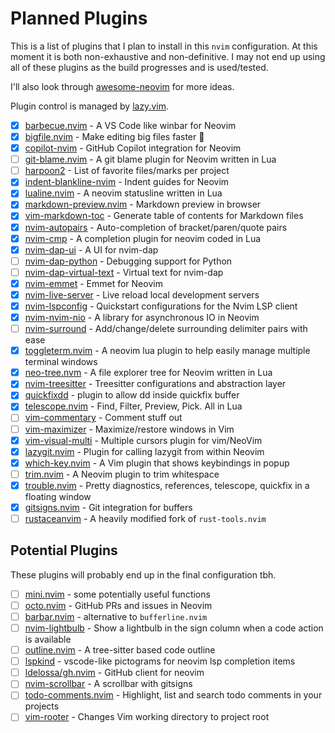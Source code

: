 # Planned Plugins

This is a list of plugins that I plan to install in this `nvim` configuration.
At this moment it is both non-exhaustive and non-definitive. I may not end up
using all of these plugins as the build progresses and is used/tested.

I'll also look through [awesome-neovim](https://github.com/rockerBOO/awesome-neovim) for more ideas.

Plugin control is managed by [lazy.vim](https://github.com/folke/lazy.nvim).

- [x] [barbecue.nvim](https://github.com/utilyre/barbecue.nvim) - A VS Code like winbar for Neovim
- [x] [bigfile.nvim](https://github.com/LunarVim/bigfile.nvim) - Make editing big files faster 🚀
- [x] [copilot-nvim](https://github.com/github/copilot.vim) - GitHub Copilot integration for Neovim
- [ ] [git-blame.nvim](https://github.com/f-person/git-blame.nvim) - A git blame plugin for Neovim written in Lua
- [ ] [harpoon2](https://github.com/ThePrimeagen/harpoon) - List of favorite files/marks per project
- [x] [indent-blankline-nvim](https://github.com/lukas-reineke/indent-blankline.nvim) - Indent guides for Neovim
- [x] [lualine.nvim](https://github.com/nvim-lualine/lualine.nvim) - A neovim statusline written in Lua
- [x] [markdown-preview.nvim](https://github.com/iamcco/markdown-preview.nvim) - Markdown preview in browser
- [x] [vim-markdown-toc](https://github.com/mzlogin/vim-markdown-toc) - Generate table of contents for Markdown files
- [x] [nvim-autopairs](https://github.com/windwp/nvim-autopairs) - Auto-completion of bracket/paren/quote pairs
- [x] [nvim-cmp](https://github.com/hrsh7th/nvim-cmp) - A completion plugin for neovim coded in Lua
- [x] [nvim-dap-ui](https://github.com/rcarriga/nvim-dap-ui) - A UI for nvim-dap
- [ ] [nvim-dap-python](https://github.com/mfussenegger/nvim-dap-python) - Debugging support for Python
- [ ] [nvim-dap-virtual-text](https://github.com/theHamsta/nvim-dap-virtual-text) - Virtual text for nvim-dap
- [x] [nvim-emmet](https://github.com/olrtg/nvim-emmet) - Emmet for Neovim
- [x] [nvim-live-server](barrett-ruth/live-server.nvim) - Live reload local development servers
- [x] [nvim-lspconfig](https://github.com/neovim/nvim-lspconfig) - Quickstart configurations for the Nvim LSP client
- [x] [nvim-nvim-nio](nvim-neotest/nvim-nio) - A library for asynchronous IO in Neovim
- [ ] [nvim-surround](https://github.com/kylechui/nvim-surround) - Add/change/delete surrounding delimiter pairs with ease
- [x] [toggleterm.nvim](akinsho/nvim-toggleterm.lua) - A neovim lua plugin to help easily manage multiple terminal windows
- [x] [neo-tree.nvm](https://github.com/nvim-neo-tree/neo-tree.nvim) - A file explorer tree for Neovim written in Lua
- [x] [nvim-treesitter](https://github.com/nvim-treesitter/nvim-treesitter) - Treesitter configurations and abstraction layer
- [x] [quickfixdd](https://github.com/TamaMcGlinn/quickfixdd) - plugin to allow dd inside quickfix buffer
- [x] [telescope.nvim](https://github.com/nvim-telescope/telescope.nvim) - Find, Filter, Preview, Pick. All in Lua
- [ ] [vim-commentary](https://github.com/tpope/vim-commentary) - Comment stuff out
- [ ] [vim-maximizer](https://github.com/szw/vim-maximizer) - Maximize/restore windows in Vim
- [x] [vim-visual-multi](https://github.com/mg979/vim-visual-multi) - Multiple cursors plugin for vim/NeoVim
- [x] [lazygit.nvim](https://github.com/kdheepak/lazygit.nvim) - Plugin for calling lazygit from within Neovim
- [x] [which-key.nvim](folke/which-key.nvim) - A Vim plugin that shows keybindings in popup
- [ ] [trim.nvim](https://github.com/cappyzawa/trim.nvim) - A Neovim plugin to trim whitespace
- [x] [trouble.nvim](https://github.com/folke/trouble.nvim) - Pretty diagnostics, references, telescope, quickfix in a floating window
- [x] [gitsigns.nvim](https://github.com/lewis6991/gitsigns.nvim) - Git integration for buffers
- [ ] [rustaceanvim](https://github.com/mrcjkb/rustaceanvim) - A heavily modified fork of `rust-tools.nvim`

## Potential Plugins

These plugins will probably end up in the final configuration tbh.

- [ ] [mini.nvim](https://github.com/echasnovski/mini.nvim) - some potentially useful functions
- [ ] [octo.nvim](https://github.com/pwntester/octo.nvim) - GitHub PRs and issues in Neovim
- [ ] [barbar.nvim](https://github.com/romgrk/barbar.nvim) - alternative to `bufferline.nvim`
- [ ] [nvim-lightbulb](https://github.com/kosayoda/nvim-lightbulb) - Show a lightbulb in the sign column when a code action is available
- [ ] [outline.nvim](https://github.com/onsails/lspkind.nvim) - A tree-sitter based code outline
- [ ] [lspkind](https://github.com/onsails/lspkind.nvim) - vscode-like pictograms for neovim lsp completion items
- [ ] [ldelossa/gh.nvim](https://github.com/ldelossa/gh.nvim) - GitHub client for neovim
- [ ] [nvim-scrollbar](https://github.com/ldelossa/gh.nvim) - A scrollbar with gitsigns
- [ ] [todo-comments.nvim](https://github.com/folke/todo-comments.nvim) - Highlight, list and search todo comments in your projects
- [ ] [vim-rooter](https://github.com/airblade/vim-rooter) - Changes Vim working directory to project root
